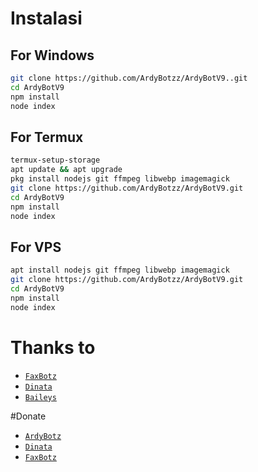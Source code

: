 # Instalasi
## For Windows
```bash
git clone https://github.com/ArdyBotzz/ArdyBotV9..git
cd ArdyBotV9
npm install
node index
```
## For Termux
```bash
termux-setup-storage
apt update && apt upgrade
pkg install nodejs git ffmpeg libwebp imagemagick
git clone https://github.com/ArdyBotzz/ArdyBotV9.git
cd ArdyBotV9
npm install
node index
```

## For VPS
```bash
apt install nodejs git ffmpeg libwebp imagemagick
git clone https://github.com/ArdyBotzz/ArdyBotV9.git
cd ArdyBotV9
npm install
node index
```

# Thanks to
* [`FaxBotz`](https://github.com/FaxBotz)
* [`Dinata`](https://github.com/Dinataaa)
* [`Baileys`](https://github.com/adiwajshing/Baileys)

#Donate
* [`ArdyBotz`](https://saweria.co/ArdyStore)
* [`Dinata`](https://saweria.co/dinatabot)
* [`FaxBotz`](https://saweria.co/FARDANWINX)

